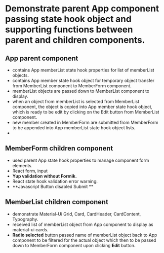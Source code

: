 
# Demonstrate parent App component passing state hook object and supporting functions between parent and children components.

## App parent component
* contains App memberList state hook properties for list of memberList objects.
* contains App member state hook object for temporary object transfer from MemberList component to MemberForm component. 
* memberList objects are passed down to MemberList component to display.
* when an object from memberList is selected from MemberList component, the object is copied into App member state hook object, which is ready to be edit by clicking on the Edit button from MemberList component.
* new member created in MemberForm are submitted from MemberForm to be appended into App memberList state hook object lists.
* 

## MemberForm children component
* used parent App state hook properties to manage component form elements.
* React form, input
* __Yup validation without Formik.__
* React state hook validation error warning.
* **Javascript Button disabled Submit **

## MemberList children component
* demonstrate Material-Ui Grid, Card, CardHeader, CardContent, Typography.
* received list of memberList object from App component to display as material-ui cards.
* **Radio selected** button passed name of memberList object back to App component to be filtered for the actual object which then to be passed down to MemberForm component upon clicking **Edit** button.
